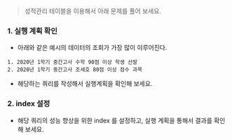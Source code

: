 > 성적관리 테이블을 이용해서 아래 문제를 풀어 보세요. 

### 1. 실행 계획 확인

* 아래와 같은 예시의 데이터의 조회가 가장 많이 이루어진다. 

```
1. 2020년 1학기 중간고사 수학 90점 이상 학생 선발 
2. 2020년 1학기 중간고사 조세호 80점 이상 점수 과목
```

* 해당하는 쿼리를 작성해서 실행계획을 확인해 보세요. 


### 2. index 설정

* 해당 쿼리의 성능 향상을 위한 index 를 설정하고, 실행 계획을 통해서 결과를 확인해 보세요. 

